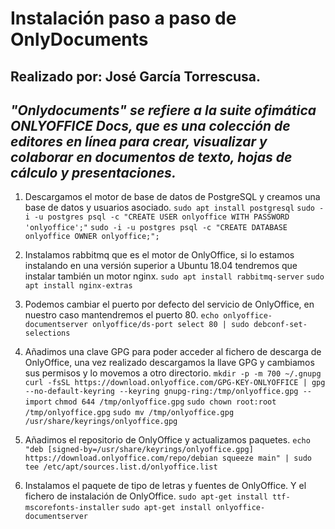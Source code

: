 # Instalación paso a paso de OnlyDocuments
## Realizado por: José García Torrescusa.
_"Onlydocuments" se refiere a la suite ofimática ONLYOFFICE Docs, que es una colección de editores en línea para crear, visualizar y colaborar en documentos de texto, hojas de cálculo y presentaciones._
---
1. Descargamos el motor de base de datos de PostgreSQL y creamos una base de datos y usuarios asociado.
`sudo apt install postgresql`
`sudo -i -u postgres psql -c "CREATE USER onlyoffice WITH PASSWORD 'onlyoffice';"`
`sudo -i -u postgres psql -c "CREATE DATABASE onlyoffice OWNER onlyoffice;";`

2. Instalamos rabbitmq que es el motor de OnlyOffice, si lo estamos instalando en una versión superior a Ubuntu 18.04 tendremos que instalar también un motor nginx.
`sudo apt install rabbitmq-server`
`sudo apt install nginx-extras`

3. Podemos cambiar el puerto por defecto del servicio de OnlyOffice, en nuestro caso mantendremos el puerto 80.
`echo onlyoffice-documentserver onlyoffice/ds-port select 80 | sudo debconf-set-selections`

4. Añadimos una clave GPG para poder acceder al fichero de descarga de OnlyOffice, una vez realizado descargamos la llave GPG y cambiamos sus permisos y lo movemos a otro directorio.
`mkdir -p -m 700 ~/.gnupg`
`curl -fsSL https://download.onlyoffice.com/GPG-KEY-ONLYOFFICE | gpg --no-default-keyring --keyring gnupg-ring:/tmp/onlyoffice.gpg --import`
`chmod 644 /tmp/onlyoffice.gpg`
`sudo chown root:root /tmp/onlyoffice.gpg`
`sudo mv /tmp/onlyoffice.gpg /usr/share/keyrings/onlyoffice.gpg`

5. Añadimos el repositorio de OnlyOffice y actualizamos paquetes.
`echo "deb [signed-by=/usr/share/keyrings/onlyoffice.gpg] https://download.onlyoffice.com/repo/debian squeeze main" | sudo tee /etc/apt/sources.list.d/onlyoffice.list`

6. Instalamos el paquete de tipo de letras y fuentes de OnlyOffice. Y el fichero de instalación de OnlyOffice.
`sudo apt-get install ttf-mscorefonts-installer`
`sudo apt-get install onlyoffice-documentserver`